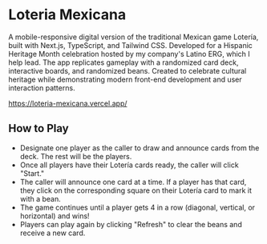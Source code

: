# Loteria Mexicana

A mobile-responsive digital version of the traditional Mexican game Lotería, built with Next.js, TypeScript, and Tailwind CSS. Developed for a Hispanic Heritage Month celebration hosted by my company's Latino ERG, which I help lead. The app replicates gameplay with a randomized card deck, interactive boards, and randomized beans. Created to celebrate cultural heritage while demonstrating modern front-end development and user interaction patterns.

https://loteria-mexicana.vercel.app/

## How to Play
- Designate one player as the caller to draw and announce cards from the deck. The rest will be the players.
- Once all players have their Lotería cards ready, the caller will click "Start."
- The caller will announce one card at a time. If a player has that card, they click on the corresponding square on their Lotería card to mark it with a bean.
- The game continues until a player gets 4 in a row (diagonal, vertical, or horizontal) and wins!
- Players can play again by clicking "Refresh" to clear the beans and receive a new card.
